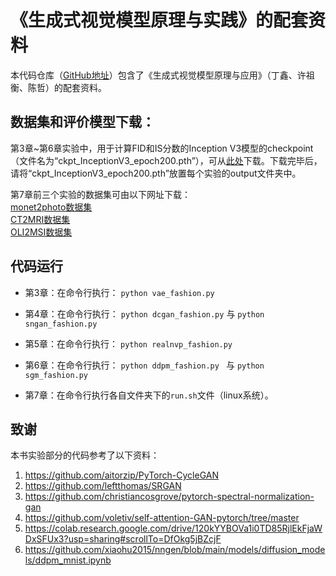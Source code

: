 # 《生成式视觉模型原理与实践》的配套资料

本代码仓库（[GitHub地址](https://github.com/UBCDingXin/textbook_generative_model)）包含了《生成式视觉模型原理与应用》（丁鑫、许祖衡、陈哲）的配套资料。


## 数据集和评价模型下载：

第3章~第6章实验中，用于计算FID和IS分数的Inception V3模型的checkpoint（文件名为“ckpt_InceptionV3_epoch200.pth”），可从[此处](https://pan.baidu.com/s/1l14o4YPwiHGlED_PRKRAfA?pwd=3sdb)下载。下载完毕后，请将“ckpt_InceptionV3_epoch200.pth”放置每个实验的output文件夹中。

第7章前三个实验的数据集可由以下网址下载：</br>
[monet2photo数据集](https://pan.baidu.com/s/1QFZAAwctcBCNMGt9Gj1kdA?pwd=mcex)</br>
[CT2MRI数据集](https://pan.baidu.com/s/1AOTmcboIswwjKN2Gr_EqSQ?pwd=8ppp)</br>
[OLI2MSI数据集](https://pan.baidu.com/s/1Qg9CqAwKMhvF_03-RSMG-A?pwd=dqd2)</br>

## 代码运行
- 第3章：在命令行执行：
```python vae_fashion.py```

- 第4章：在命令行执行：
```python dcgan_fashion.py```
与
```python sngan_fashion.py```

- 第5章：在命令行执行：
```python realnvp_fashion.py```

- 第6章：在命令行执行：
```python ddpm_fashion.py ```
与
```python sgm_fashion.py ```

- 第7章：在命令行执行各自文件夹下的`run.sh`文件（linux系统）。


## 致谢
本书实验部分的代码参考了以下资料：</br>
1. https://github.com/aitorzip/PyTorch-CycleGAN
2. https://github.com/leftthomas/SRGAN
3. https://github.com/christiancosgrove/pytorch-spectral-normalization-gan 
4. https://github.com/voletiv/self-attention-GAN-pytorch/tree/master 
5. https://colab.research.google.com/drive/120kYYBOVa1i0TD85RjlEkFjaWDxSFUx3?usp=sharing#scrollTo=DfOkg5jBZcjF
6. https://github.com/xiaohu2015/nngen/blob/main/models/diffusion_models/ddpm_mnist.ipynb
